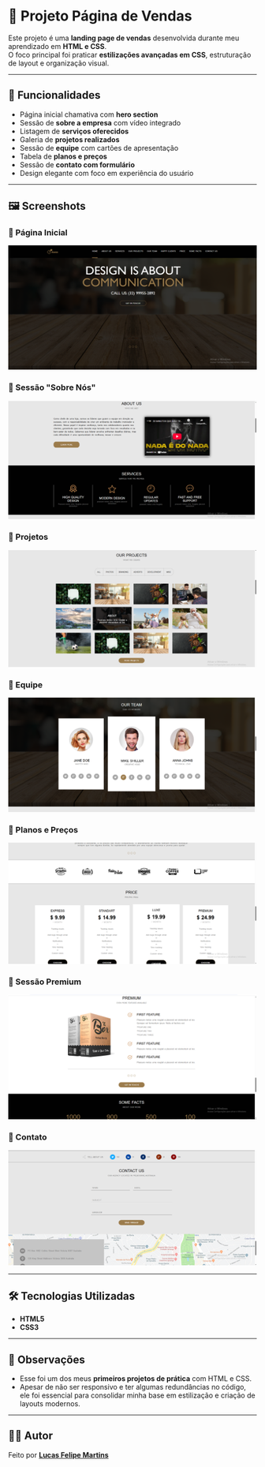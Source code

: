 # 🛒 Projeto Página de Vendas  

Este projeto é uma **landing page de vendas** desenvolvida durante meu aprendizado em **HTML e CSS**.  
O foco principal foi praticar **estilizações avançadas em CSS**, estruturação de layout e organização visual.  

---

## 🚀 Funcionalidades  
- Página inicial chamativa com **hero section**  
- Sessão de **sobre a empresa** com vídeo integrado  
- Listagem de **serviços oferecidos**  
- Galeria de **projetos realizados**  
- Sessão de **equipe** com cartões de apresentação  
- Tabela de **planos e preços**  
- Sessão de **contato com formulário**  
- Design elegante com foco em experiência do usuário  

---

## 🖼️ Screenshots  

### 🔹 Página Inicial  
![Página Inicial](./assets/demonstracao/Captura%20de%20Tela%20(35).png)

### 🔹 Sessão "Sobre Nós"  
![Sobre Nós](./assets/demonstracao/Captura%20de%20Tela%20(36).png)

### 🔹 Projetos  
![Projetos](./assets/demonstracao/Captura%20de%20Tela%20(37).png) 

### 🔹 Equipe  
![Equipe](./assets/demonstracao/Captura%20de%20Tela%20(38).png)

### 🔹 Planos e Preços  
![Planos e Preços](./assets/demonstracao/Captura%20de%20Tela%20(39).png)

### 🔹 Sessão Premium  
![Sessão Premium](./assets/demonstracao/Captura%20de%20Tela%20(40).png)  

### 🔹 Contato  
![Contato](./assets/demonstracao/Captura%20de%20Tela%20(41).png)

---

## 🛠️ Tecnologias Utilizadas  
- **HTML5**  
- **CSS3**  

---

## 📌 Observações  
- Esse foi um dos meus **primeiros projetos de prática** com HTML e CSS.  
- Apesar de não ser responsivo e ter algumas redundâncias no código, ele foi essencial para consolidar minha base em estilização e criação de layouts modernos.  

---

## 👨‍💻 Autor  

Feito por **[Lucas Felipe Martins](https://github.com/LucasFelipeMartins)**  
